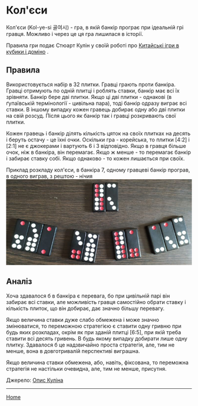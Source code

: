 # Кол'єси

Кол'єси (Kol-ye-si 골여시) - гра, в якій банкір програє при ідеальній грі гравця. Можливо і через це ця гра лишилася в історії. 

Правила гри подає Стюарт Кулін у своїй роботі про [Китайські ігри в кубики і доміно](https://healthy.uwaterloo.ca/museum/Archives/Culin/Dice1893/kolyesi.html) . 

## Правила 

Використовується набір в 32 плитки. Гравці грають проти банкіра. Гравці отримують по одній плитці і роблять ставки, банкір має всі їх зрівняти. Банкір бере дві плитки. Якщо ці дві плитки - однакові (в ґупаївській термінології - цивільна пара), тоді банкір одразу виграє всі ставки. В іншому випадку кожен гравець добирає одну або дві плитки на свій розсуд. Після цього як банкір так і гравці розкривають свої плитки. 

Кожен гравець і банкір ділять кількість цяток на своїх плитках на десять і беруть остачу - це їхні очки. Оскільки гра - корейська, то плитки [4:2] і [2:1] не є джокерами і вартують 6 і 3 відповідно. Якщо в гравця більше очок, ніж в банкіра, він перемагає. Якщо ж менше - то перемагає банкір і забирає ставку собі. Якщо однаково - то кожен лишається при своїх. 

Приклад розкладу кол'єси, в банкіра 7, одному гравцеві банкір програв, в одного виграв, з рештою - нічия ![](/docs/assets/images/gupai/kol-ye-si.jpg?w=752)  
## Аналіз 

Хоча здавалося б в банкіра є перевага, бо при цивільній парі він забирає всі ставки, але можливість гравця самостійно обрати ставку і кількість плиток, що він добирає, дає значно більшу перевагу. 

Якщо величина ставки дуже слабо обмежена і може значно змінюватися, то переможною стратегією є ставити одну гривню при будь яких розкладах, окрім як при зданій плитці [6:5], при якій треба ставити всі десять гривень. В будь якому випадку добирати лише одну плитку. Здавалося б це надзвичайно проста стратегія, але, тим не менше, вона в довготривалій перспективі виграшна. 

Якщо величина ставки обмежена, або, навіть, фіксована, то переможна стратегія не настільки очевидна, але, тим не менше, присутня. 

Джерело: [Опис Куліна](https://healthy.uwaterloo.ca/museum/Archives/Culin/Dice1893/kolyesi.html) 

---  

[Home](/wpua/gupai/index.html)
